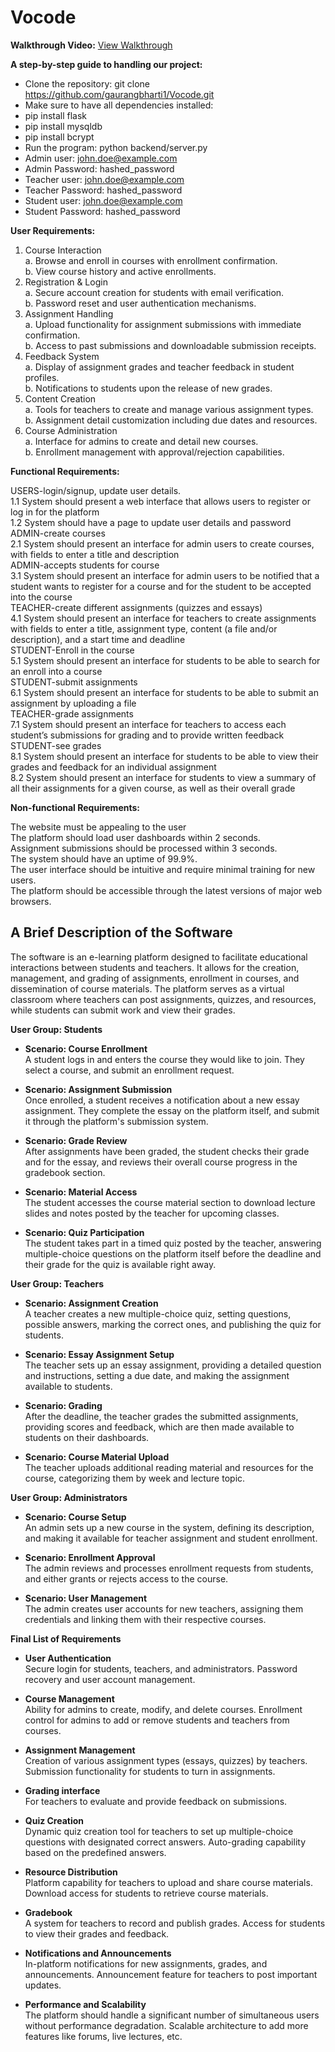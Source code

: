# Vocode

**Walkthrough Video:** [View Walkthrough](https://youtu.be/tJEbzTNg5TM)

**A step-by-step guide to handling our project:**

- Clone the repository: git clone https://github.com/gaurangbharti1/Vocode.git
- Make sure to have all dependencies installed:
- pip install flask
- pip install mysqldb
- pip install bcrypt
- Run the program: python backend/server.py
- Admin user: john.doe@example.com
- Admin Password: hashed_password
- Teacher user: john.doe@example.com
- Teacher Password: hashed_password
- Student user: john.doe@example.com
- Student Password: hashed_password

**User Requirements:**

1. Course Interaction<br>
   a. Browse and enroll in courses with enrollment confirmation.<br>
   b. View course history and active enrollments.<br>
2. Registration & Login<br>
   a. Secure account creation for students with email verification.<br>
   b. Password reset and user authentication mechanisms.<br>
3. Assignment Handling<br>
   a. Upload functionality for assignment submissions with immediate confirmation.<br>
   b. Access to past submissions and downloadable submission receipts.<br>
4. Feedback System<br>
   a. Display of assignment grades and teacher feedback in student profiles.<br>
   b. Notifications to students upon the release of new grades.<br>
5. Content Creation<br>
   a. Tools for teachers to create and manage various assignment types.<br>
   b. Assignment detail customization including due dates and resources.<br>
6. Course Administration<br>
   a. Interface for admins to create and detail new courses.<br>
   b. Enrollment management with approval/rejection capabilities.<br>

**Functional Requirements:**

USERS-login/signup, update user details.<br>
1.1 System should present a web interface that allows users to register or log in for the platform<br>
1.2 System should have a page to update user details and password<br>
ADMIN-create courses<br>
2.1 System should present an interface for admin users to create courses, with fields to enter a title and description<br>
ADMIN-accepts students for course<br>
3.1 System should present an interface for admin users to be notified that a student wants to register for a course and for the student to be accepted into the course<br>
TEACHER-create different assignments (quizzes and essays)<br>
4.1 System should present an interface for teachers to create assignments with fields to enter a title, assignment type, content (a file and/or description), and a start time and deadline<br>
STUDENT-Enroll in the course<br>
5.1 System should present an interface for students to be able to search for an enroll into a course<br>
STUDENT-submit assignments<br>
6.1 System should present an interface for students to be able to submit an assignment by uploading a file<br>
TEACHER-grade assignments<br>
7.1 System should present an interface for teachers to access each student’s submissions for grading and to provide written feedback<br>
STUDENT-see grades<br>
8.1 System should present an interface for students to be able to view their grades and feedback for an individual assignment <br>
8.2 System should present an interface for students to view a summary of all their assignments for a given course, as well as their overall grade<br>

**Non-functional Requirements:**

The website must be appealing to the user<br>
The platform should load user dashboards within 2 seconds.<br>
Assignment submissions should be processed within 3 seconds.<br>
The system should have an uptime of 99.9%.<br>
The user interface should be intuitive and require minimal training for new users.<br>
The platform should be accessible through the latest versions of major web browsers.<br>

## A Brief Description of the Software

The software is an e-learning platform designed to facilitate educational interactions between students and teachers. It allows for the creation, management, and grading of assignments, enrollment in courses, and dissemination of course materials. The platform serves as a virtual classroom where teachers can post assignments, quizzes, and resources, while students can submit work and view their grades.

**User Group: Students**

- **Scenario: Course Enrollment**  
  A student logs in and enters the course they would like to join. They select a course, and submit an enrollment request.

- **Scenario: Assignment Submission**  
  Once enrolled, a student receives a notification about a new essay assignment. They complete the essay on the platform itself, and submit it through the platform's submission system.

- **Scenario: Grade Review**  
  After assignments have been graded, the student checks their grade and for the essay, and reviews their overall course progress in the gradebook section.

- **Scenario: Material Access**  
  The student accesses the course material section to download lecture slides and notes posted by the teacher for upcoming classes.

- **Scenario: Quiz Participation**  
  The student takes part in a timed quiz posted by the teacher, answering multiple-choice questions on the platform itself before the deadline and their grade for the quiz is available right away.

**User Group: Teachers**

- **Scenario: Assignment Creation**  
  A teacher creates a new multiple-choice quiz, setting questions, possible answers, marking the correct ones, and publishing the quiz for students.

- **Scenario: Essay Assignment Setup**  
  The teacher sets up an essay assignment, providing a detailed question and instructions, setting a due date, and making the assignment available to students.

- **Scenario: Grading**  
  After the deadline, the teacher grades the submitted assignments, providing scores and feedback, which are then made available to students on their dashboards.

- **Scenario: Course Material Upload**  
  The teacher uploads additional reading material and resources for the course, categorizing them by week and lecture topic.

**User Group: Administrators**

- **Scenario: Course Setup**  
  An admin sets up a new course in the system, defining its description, and making it available for teacher assignment and student enrollment.

- **Scenario: Enrollment Approval**  
  The admin reviews and processes enrollment requests from students, and either grants or rejects access to the course.

- **Scenario: User Management**  
  The admin creates user accounts for new teachers, assigning them credentials and linking them with their respective courses.

**Final List of Requirements**

- **User Authentication**  
  Secure login for students, teachers, and administrators. Password recovery and user account management.

- **Course Management**  
  Ability for admins to create, modify, and delete courses. Enrollment control for admins to add or remove students and teachers from courses.

- **Assignment Management**  
  Creation of various assignment types (essays, quizzes) by teachers. Submission functionality for students to turn in assignments.

- **Grading interface**  
  For teachers to evaluate and provide feedback on submissions.

- **Quiz Creation**  
  Dynamic quiz creation tool for teachers to set up multiple-choice questions with designated correct answers. Auto-grading capability based on the predefined answers.

- **Resource Distribution**  
  Platform capability for teachers to upload and share course materials. Download access for students to retrieve course materials.

- **Gradebook**  
  A system for teachers to record and publish grades. Access for students to view their grades and feedback.

- **Notifications and Announcements**  
  In-platform notifications for new assignments, grades, and announcements. Announcement feature for teachers to post important updates.

- **Performance and Scalability**  
  The platform should handle a significant number of simultaneous users without performance degradation. Scalable architecture to add more features like forums, live lectures, etc.

